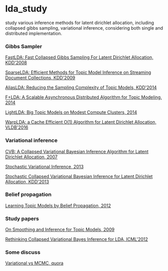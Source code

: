 # lda_study

study various inference methods for latent dirichlet allocation, including collapsed gibbs sampling, variational inference, considering both single and distributed implementation.

### Gibbs Sampler
[FastLDA: Fast Collapsed Gibbs Sampling For Latent Dirichlet
Allocation, KDD'2008](http://www.ics.uci.edu/~asuncion/pubs/KDD_08.pdf)

[SparseLDA: Efficient Methods for Topic Model Inference on Streaming
Document Collections, KDD'2009](https://core.ac.uk/download/pdf/21747811.pdf)

[AliasLDA: Reducing the Sampling Complexity of Topic Models, KDD'2014](https://pdfs.semanticscholar.org/137a/ec8c56102cea1ac7c083989036bb51331fdc.pdf)

[F+LDA: A Scalable Asynchronous Distributed Algorithm for Topic Modeling, 2014](http://arxiv.org/pdf/1412.4986v1.pdf)

[LightLDA: Big Topic Models on Modest Compute Clusters, 2014](https://arxiv.org/pdf/1412.1576v1.pdf)

[WarpLDA: a Cache Efficient O(1) Algorithm for Latent Dirichlet Allocation, VLDB'2016](http://www.vldb.org/pvldb/vol9/p744-chen.pdf)

### Variational inference

[CVB: A Collapsed Variational Bayesian Inference Algorithm for Latent Dirichlet Allocation, 2007](http://papers.nips.cc/paper/3113-a-collapsed-variational-bayesian-inference-algorithm-for-latent-dirichlet-allocation.pdf)

[Stochastic Variational Inference, 2013](http://www.jmlr.org/papers/volume14/hoffman13a/hoffman13a.pdf)

[Stochastic Collapsed Variational Bayesian Inference for
Latent Dirichlet Allocation, KDD'2013](http://www.ics.uci.edu/~welling/publications/papers/fp1199-foulds.pdf)

### Belief propagation
[Learning Topic Models by Belief Propagation, 2012](https://arxiv.org/pdf/1109.3437.pdf)

### Study papers
[On Smoothing and Inference for Topic Models, 2009](http://arxiv.org/pdf/1205.2662.pdf)

[Rethinking Collapsed Variational Bayes Inference for LDA, ICML'2012](http://icml.cc/2012/papers/530.pdf)


### Some discuss
[Variational vs MCMC, quora](https://www.quora.com/When-should-I-prefer-variational-inference-over-MCMC-for-Bayesian-analysis)